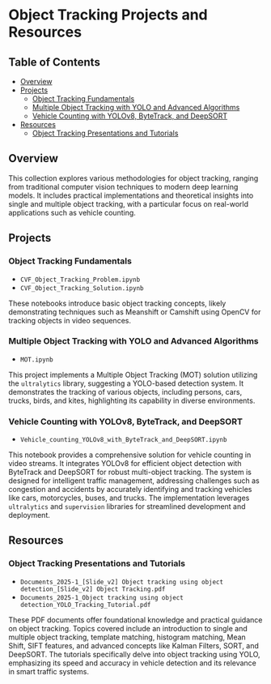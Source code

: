 # Object Tracking Projects and Resources

## Table of Contents

* [Overview](#overview)
* [Projects](#projects)
    * [Object Tracking Fundamentals](#object-tracking-fundamentals)
    * [Multiple Object Tracking with YOLO and Advanced Algorithms](#multiple-object-tracking-with-yolo-and-advanced-algorithms)
    * [Vehicle Counting with YOLOv8, ByteTrack, and DeepSORT](#vehicle-counting-with-yolov8-bytetrack-and-deepsort)
* [Resources](#resources)
    * [Object Tracking Presentations and Tutorials](#object-tracking-presentations-and-tutorials)

## Overview

This collection explores various methodologies for object tracking, ranging from traditional computer vision techniques to modern deep learning models. It includes practical implementations and theoretical insights into single and multiple object tracking, with a particular focus on real-world applications such as vehicle counting.

## Projects

### Object Tracking Fundamentals

* `CVF_Object_Tracking_Problem.ipynb`
* `CVF_Object_Tracking_Solution.ipynb`

These notebooks introduce basic object tracking concepts, likely demonstrating techniques such as Meanshift or Camshift using OpenCV for tracking objects in video sequences.

### Multiple Object Tracking with YOLO and Advanced Algorithms

* `MOT.ipynb`

This project implements a Multiple Object Tracking (MOT) solution utilizing the `ultralytics` library, suggesting a YOLO-based detection system. It demonstrates the tracking of various objects, including persons, cars, trucks, birds, and kites, highlighting its capability in diverse environments.

### Vehicle Counting with YOLOv8, ByteTrack, and DeepSORT

* `Vehicle_counting_YOLOv8_with_ByteTrack_and_DeepSORT.ipynb`

This notebook provides a comprehensive solution for vehicle counting in video streams. It integrates YOLOv8 for efficient object detection with ByteTrack and DeepSORT for robust multi-object tracking. The system is designed for intelligent traffic management, addressing challenges such as congestion and accidents by accurately identifying and tracking vehicles like cars, motorcycles, buses, and trucks. The implementation leverages `ultralytics` and `supervision` libraries for streamlined development and deployment.

## Resources

### Object Tracking Presentations and Tutorials

* `Documents_2025-1_[Slide_v2] Object tracking using object detection_[Slide_v2] Object Tracking.pdf`
* `Documents_2025-1_Object tracking using object detection_YOLO_Tracking_Tutorial.pdf`

These PDF documents offer foundational knowledge and practical guidance on object tracking. Topics covered include an introduction to single and multiple object tracking, template matching, histogram matching, Mean Shift, SIFT features, and advanced concepts like Kalman Filters, SORT, and DeepSORT. The tutorials specifically delve into object tracking using YOLO, emphasizing its speed and accuracy in vehicle detection and its relevance in smart traffic systems.
